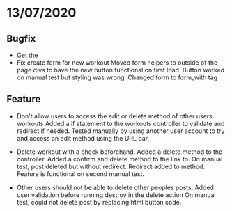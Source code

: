 # 13/07/2020

## Bugfix
  * Get the 
  * Fix create form for new workout
      Moved form helpers to outside of the page divs to have the new button functional on first load.
      Button worked on manual test but styling was wrong.
      Changed form to form_with tag

## Feature
  * Don't allow users to access the edit or delete method of other users workouts
      Added a if statement to the workouts controller to validate and redirect if needed.
      Tested manually by using another user account to try and access an edit method using the URL bar.

  * Delete workout with a check beforehand. 
    Added a delete method to the controller. Added a confirm and delete method to the link to.
    On manual test, post deleted but without redirect. Redirect added to method.
    Feature is functional on second manual test. 

  * Other users should not be able to delete other peoples posts. 
    Added user validation before running destroy in the delete action
    On manual test, could not delete post by replacing html button code.

  